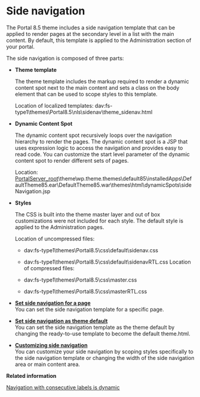 # Side navigation

The Portal 8.5 theme includes a side navigation template that can be applied to render pages at the secondary level in a list with the main content. By default, this template is applied to the Administration section of your portal.

The side navigation is composed of three parts:

-   **Theme template**

    The theme template includes the markup required to render a dynamic content spot next to the main content and sets a class on the body element that can be used to scope styles to this template.

    Location of localized templates: dav:fs-type1\\themes\\Portal8.5\\nls\\sidenav\\theme\_sidenav.html

-   **Dynamic Content Spot**

    The dynamic content spot recursively loops over the navigation hierarchy to render the pages. The dynamic content spot is a JSP that uses expression logic to access the navigation and provides easy to read code. You can customize the start level parameter of the dynamic content spot to render different sets of pages.

    Location: [PortalServer\_root](../reference/wpsdirstr.md#portal_server_root_prod)\\theme\\wp.theme.themes\\default85\\installedApps\\DefaultTheme85.ear\\DefaultTheme85.war\\themes\\html\\dynamicSpots\\sideNavigation.jsp

-   **Styles**

    The CSS is built into the theme master layer and out of box customizations were not included for each style. The default style is applied to the Administration pages.

    Location of uncompressed files:

    -   dav:fs-type1\\themes\\Portal8.5\\css\\default\\sidenav.css
    -   dav:fs-type1\\themes\\Portal8.5\\css\\default\\sidenavRTL.css
    Location of compressed files:

    -   dav:fs-type1\\themes\\Portal8.5\\css\\master.css
    -   dav:fs-type1\\themes\\Portal8.5\\css\\masterRTL.css

-   **[Set side navigation for a page](../dev-theme/themeopt_cust_nav_sidepage.md)**  
You can set the side navigation template for a specific page.
-   **[Set side navigation as theme default](../dev-theme/themeopt_cust_nav_sidedefault.md)**  
You can set the side navigation template as the theme default by changing the ready-to-use template to become the default theme.html.
-   **[Customizing side navigation](../dev-theme/themeopt_cust_nav_sidecust.md)**  
You can customize your side navigation by scoping styles specifically to the side navigation template or changing the width of the side navigation area or main content area.


**Related information**  


[Navigation with consecutive labels is dynamic](../dev-theme/themeopt_upgrade_secnav_labels.md)

